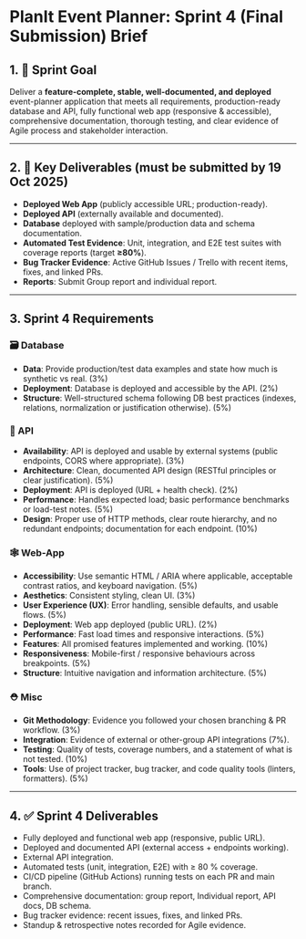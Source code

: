 # PlanIt Event Planner: Sprint 4 (Final Submission) Brief

## 1. 🥅 Sprint Goal
Deliver a **feature-complete, stable, well-documented, and deployed** event-planner application that meets all requirements, production-ready database and API, fully functional web app (responsive & accessible), comprehensive documentation, thorough testing, and clear evidence of Agile process and stakeholder interaction.

---

## 2. 🔑 Key Deliverables (must be submitted by 19 Oct 2025)
- **Deployed Web App** (publicly accessible URL; production-ready).  
- **Deployed API** (externally available and documented).  
- **Database** deployed with sample/production data and schema documentation.   
- **Automated Test Evidence**: Unit, integration, and E2E test suites with coverage reports (target **≥80%**).  
- **Bug Tracker Evidence**: Active GitHub Issues / Trello with recent items, fixes, and linked PRs.  
- **Reports**: Submit Group report and individual report.

---

## 3. Sprint 4 Requirements

### 🗃️ Database
- **Data**: Provide production/test data examples and state how much is synthetic vs real. (3%)
- **Deployment**: Database is deployed and accessible by the API. (2%)
- **Structure**: Well-structured schema following DB best practices (indexes, relations, normalization or justification otherwise). (5%)

### 🔌 API 
- **Availability**: API is deployed and usable by external systems (public endpoints, CORS where appropriate). (3%)
- **Architecture**: Clean, documented API design (RESTful principles or clear justification). (5%)
- **Deployment**: API is deployed (URL + health check). (2%)
- **Performance**: Handles expected load; basic performance benchmarks or load-test notes. (5%)
- **Design**: Proper use of HTTP methods, clear route hierarchy, and no redundant endpoints; documentation for each endpoint. (10%)

### 🕸️ Web-App 
- **Accessibility**: Use semantic HTML / ARIA where applicable, acceptable contrast ratios, and keyboard navigation. (5%)
- **Aesthetics**: Consistent styling, clean UI. (3%)
- **User Experience (UX)**: Error handling, sensible defaults, and usable flows. (5%)
- **Deployment**: Web app deployed (public URL). (2%)
- **Performance**: Fast load times and responsive interactions. (5%)
- **Features**: All promised features implemented and working. (10%)
- **Responsiveness**: Mobile-first / responsive behaviours across breakpoints. (5%)
- **Structure**: Intuitive navigation and information architecture. (5%)

### ⛑️ Misc 
- **Git Methodology**: Evidence you followed your chosen branching & PR workflow. (3%)
- **Integration**: Evidence of external or other-group API integrations (7%).  
- **Testing**: Quality of tests, coverage numbers, and a statement of what is not tested. (10%)  
- **Tools**: Use of project tracker, bug tracker, and code quality tools (linters, formatters). (5%)

---
## 4. ✅ Sprint 4 Deliverables
- Fully deployed and functional web app (responsive, public URL).
- Deployed and documented API (external access + endpoints working).
- External API integration.
- Automated tests (unit, integration, E2E) with ≥ 80 % coverage.
- CI/CD pipeline (GitHub Actions) running tests on each PR and main branch.
- Comprehensive documentation: group report, Individual report, API docs, DB schema.
- Bug tracker evidence: recent issues, fixes, and linked PRs.
- Standup & retrospective notes recorded for Agile evidence.
